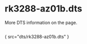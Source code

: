 # rk3288-az01b.dts

More DTS information on the [](Linux-DTSs.md) page.

```
```
{ src="dts/rk3288-az01b.dts" }
